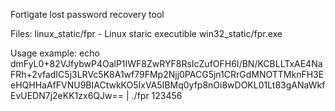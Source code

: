Fortigate lost password recovery tool 

Files: 
linux_static/fpr - Linux staric executible
win32_static/fpr.exe 

Usage example:
echo dmFyL0+82VJfybwP4OalP1IWF8ZwRYF8RsIcZufOFH6I/BN/KCBLLTxAE4NaFRh+2vfadIC5j3LRVc5K8A1wf79FMp2Njj0PACG5jn1CRrGdMNOTTMknFH3EeHQHHaAfFVNU9BIACtwkKO5IxVA5IBMq0yfp8nOi8wDOKL01Lt83gANaWkfEvUEDN7j2eKK1zx6QJw== | ./fpr
123456
